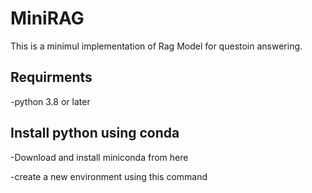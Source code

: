 # MiniRAG

This is a minimul implementation of Rag Model for  questoin answering.

## Requirments

-python 3.8 or later

## Install python using conda

-Download and install miniconda from here

-create a new environment using this command 

